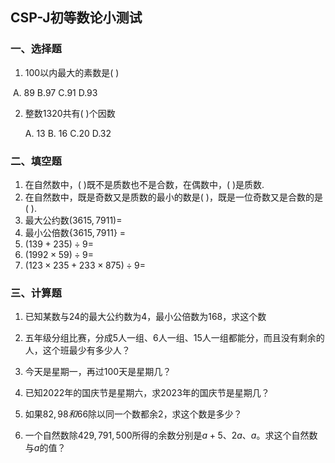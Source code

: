## CSP-J初等数论小测试

### 一、选择题

1. 100以内最大的素数是(    )

​	   A. 89	B.97	C.91	D.93

2. 整数1320共有(    )个因数

   A. 13	B. 16	C.20	D.32



### 二、填空题

1. 在自然数中，(       )既不是质数也不是合数，在偶数中，(      )是质数.
2. 在自然数中，既是奇数又是质数的最小的数是(     )，既是一位奇数又是合数的是(    ).
3. 最大公约数$(3615,7911)=$​
4. 最小公倍数{$3615,7911$​} =
5. $(139+235)÷9=$
6. $(1992\times59)÷9=$
7. $(123\times235+233\times875)÷9=$



### 三、计算题

1. 已知某数与$24$的最大公约数为$4$，最小公倍数为$168$，求这个数











2. 五年级分组比赛，分成$5$人一组、$6$人一组、$15$人一组都能分，而且没有剩余的人，这个班最少有多少人？











3. 今天是星期一，再过$100$天是星期几？













4. 已知$2022$年的国庆节是星期六，求$2023$​年的国庆节是星期几？













5. 如果$82,98和66$除以同一个数都余$2$，求这个数是多少？













6. 一个自然数除$429,791,500$所得的余数分别是$a+5、2a、a$。求这个自然数与$a$的值？







